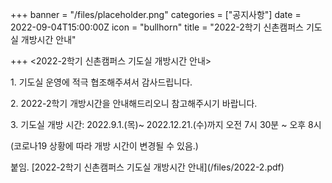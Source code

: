 +++
banner = "/files/placeholder.png"
categories = ["공지사항"]
date = 2022-09-04T15:00:00Z
icon = "bullhorn"
title = "2022-2학기 신촌캠퍼스 기도실 개방시간 안내"

+++
<2022-2학기 신촌캠퍼스 기도실 개방시간 안내>

1\. 기도실 운영에 적극 협조해주셔서 감사드립니다.

2\. 2022-2학기 개방시간을 안내해드리오니 참고해주시기 바랍니다.

3\. 기도실 개방 시간: 2022.9.1.(목)\~ 2022.12.21.(수)까지 오전 7시 30분 \~ 오후 8시

(코로나19 상황에 따라 개방 시간이 변경될 수 있음.)

붙임. \[2022-2학기 신촌캠퍼스 기도실 개방시간 안내\](/files/2022-2.pdf)